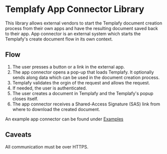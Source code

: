 # Templafy App Connector Library
This library allows external vendors to start the Templafy document creation process from their own apps and have the resulting document saved back to their app.
App connector is an external system which starts the Templafy's create document flow in its own context.

## Flow
1. The user presses a button or a link in the external app.
2. The app connector opens a pop-up that loads Templafy. It optionally sends along data which can be used in the document creation process.
3. Templafy validates the orgin of the request and allows the request.
4. If needed, the user is authenticated.
5. The user creates a document in Templafy and the Templafy's popup closes itself.
6. The app connector receives a Shared-Access Signature (SAS) link from where to download the created document.

An example app connector can be found under [Examples](./examples)

## Caveats
All communication must be over HTTPS.
